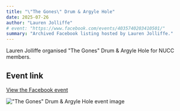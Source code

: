 ```yaml
---
title: "\"The Gones\" Drum & Argyle Hole"
date: 2025-07-26
author: "Lauren Jolliffe"
# event: "https://www.facebook.com/events/4035740203410501/"
summary: "Archived Facebook listing hosted by Lauren Jolliffe."
---
```

Lauren Jolliffe organised "The Gones" Drum & Argyle Hole for NUCC members.

## Event link

[View the Facebook event](https://www.facebook.com/events/4035740203410501/)

!["The Gones" Drum & Argyle Hole event image](/trip/event-images/20250726_the_gones_drum_argyle_hole.jpg)
